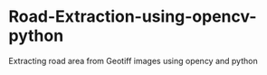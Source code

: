 # Road-Extraction-using-opencv-python
Extracting road area from Geotiff images using opency and python
